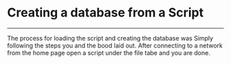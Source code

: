 # Creating a database from a Script #
_______
The process for loading the script and creating the database was Simply following the steps you and the bood laid out. After connecting to a network from the home page open a script under the file tabe and you are done.
